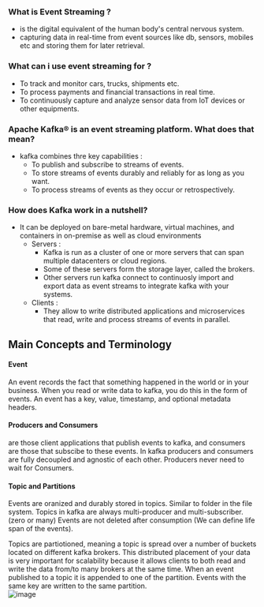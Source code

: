 ### What is Event Streaming ?
 - is the digital equivalent of the human body's central nervous system.
 - capturing data in real-time from event sources like db, sensors, mobiles etc and storing them for later retrieval.
### What can i use event streaming for ?
 - To track and monitor cars, trucks, shipments etc.
 - To process payments and financial transactions in real time.
 - To continuously capture and analyze sensor data from IoT devices or other equipments.
### Apache Kafka® is an event streaming platform. What does that mean?
 - kafka combines thre key capabilities :
    - To publish and subscribe to streams of events.
    - To store streams of events  durably and reliably for as long as you want.
    - To process streams of events as they occur or retrospectively.
### How does Kafka work in a nutshell?
 - It can be deployed on bare-metal hardware, virtual machines, and containers in on-premise as well as cloud environments
      - Servers :
        - Kafka is run as a cluster of one or more servers that can span multiple datacenters or cloud regions.
        - Some of these servers form the storage layer, called the brokers.
        - Other servers run kafka connect to continuosly import and export data as event streams to integrate kafka with your systems.
      - Clients :
        - They allow to write distributed applications and microservices that read, write and process streams of events in parallel.
## Main Concepts and Terminology

#### Event
An event records the fact that something happened in the world or in your business.
When you read or write data to kafka, you do this in the form of events.
An event has a key, value, timestamp, and optional metadata headers.

#### Producers and Consumers
are those client applications that publish events to kafka, and consumers are those that subscibe to these events.
In kafka producers and consumers are fully decoupled and agnostic of each other.
Producers never need to wait for Consumers.

#### Topic and Partitions
Events are oranized and durably stored in topics. 
Similar to folder in the file system.
Topics in kafka are always multi-producer and multi-subscriber. (zero or many)
Events are not deleted after consumption (We can define life span of the events).

Topics are partiotioned, meaning a topic is spread over a number of buckets located on different kafka brokers. This distributed placement of your data is very important for scalability because it allows clients to both read and write the data from/to many brokers at the same time.
When an event published to a topic it is appended to one of the partition.
Events with the same key are written to the same partition.
<br>
![image](https://github.com/user-attachments/assets/128b0149-d9d7-41fe-a5e1-bbaccecf0ba2)





















